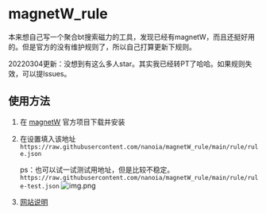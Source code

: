 # magnetW_rule
本来想自己写一个聚合bt搜索磁力的工具，发现已经有magnetW，而且还挺好用的。但是官方的没有维护规则了，所以自己打算更新下规则。

20220304更新：没想到有这么多人star。其实我已经转PT了哈哈。如果规则失效，可以提lssues。

## 使用方法
1. 在 [magnetW](https://github.com/xiandanin/magnetW) 官方项目下载并安装
2. 在设置填入该地址
`https://raw.githubusercontent.com/nanoia/magnetW_rule/main/rule/rule.json`

    ps：也可以试一试测试用地址，但是比较不稳定。`https://raw.githubusercontent.com/nanoia/magnetW_rule/main/rule/rule-test.json`
![img.png](pic/img.png)
3. [网站说明](./rule/网站说明.md)
